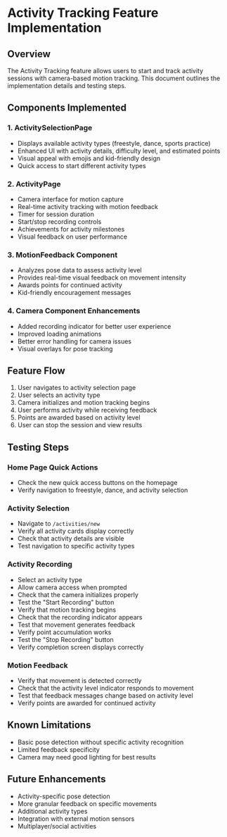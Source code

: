 # Activity Tracking Feature Implementation

## Overview
The Activity Tracking feature allows users to start and track activity sessions with camera-based motion tracking. This document outlines the implementation details and testing steps.

## Components Implemented

### 1. ActivitySelectionPage
- Displays available activity types (freestyle, dance, sports practice)
- Enhanced UI with activity details, difficulty level, and estimated points
- Visual appeal with emojis and kid-friendly design
- Quick access to start different activity types

### 2. ActivityPage
- Camera interface for motion capture
- Real-time activity tracking with motion feedback
- Timer for session duration
- Start/stop recording controls
- Achievements for activity milestones
- Visual feedback on user performance

### 3. MotionFeedback Component
- Analyzes pose data to assess activity level
- Provides real-time visual feedback on movement intensity
- Awards points for continued activity
- Kid-friendly encouragement messages

### 4. Camera Component Enhancements
- Added recording indicator for better user experience
- Improved loading animations
- Better error handling for camera issues
- Visual overlays for pose tracking

## Feature Flow
1. User navigates to activity selection page
2. User selects an activity type
3. Camera initializes and motion tracking begins
4. User performs activity while receiving feedback
5. Points are awarded based on activity level
6. User can stop the session and view results

## Testing Steps

### Home Page Quick Actions
- Check the new quick access buttons on the homepage
- Verify navigation to freestyle, dance, and activity selection

### Activity Selection
- Navigate to `/activities/new`
- Verify all activity cards display correctly
- Check that activity details are visible
- Test navigation to specific activity types

### Activity Recording
- Select an activity type
- Allow camera access when prompted
- Check that the camera initializes properly
- Test the "Start Recording" button
- Verify that motion tracking begins
- Check that the recording indicator appears
- Test that movement generates feedback
- Verify point accumulation works
- Test the "Stop Recording" button
- Verify completion screen displays correctly

### Motion Feedback
- Verify that movement is detected correctly
- Check that the activity level indicator responds to movement
- Test that feedback messages change based on activity level
- Verify points are awarded for continued activity

## Known Limitations
- Basic pose detection without specific activity recognition
- Limited feedback specificity
- Camera may need good lighting for best results

## Future Enhancements
- Activity-specific pose detection
- More granular feedback on specific movements
- Additional activity types
- Integration with external motion sensors
- Multiplayer/social activities
